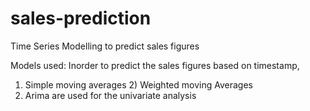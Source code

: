 # sales-prediction
Time Series Modelling to predict sales figures

Models used:
Inorder to predict the sales figures based on timestamp,
1) Simple moving averages 2) Weighted moving Averages 
3) Arima are used for the univariate analysis
